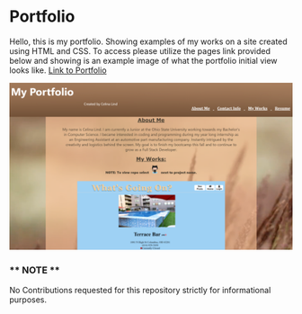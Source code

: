 # Portfolio

Hello, this is my portfolio. Showing examples of my works on a site created using HTML and CSS. To access please utilize the pages link provided below and showing is an example image of what the portfolio initial view looks like.
<a href='https://clind3.github.io/Portfolio2.0/' target='blank'>Link to Portfolio</a>

<img src='./images/portfolioWebpage.png'/>


### ** NOTE **
No Contributions requested for this repository strictly for informational purposes.